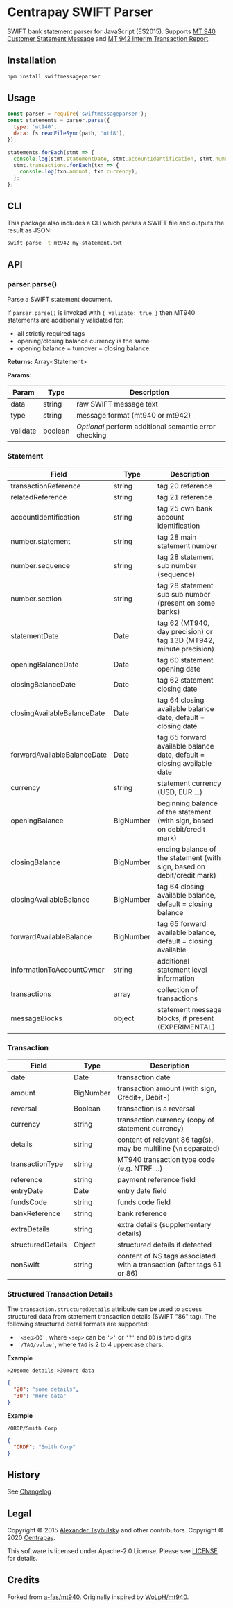 # Centrapay SWIFT Parser

SWIFT bank statement parser for JavaScript (ES2015). Supports [MT 940 Customer
Statement Message][MT940] and [MT 942 Interim Transaction Report][MT942].


## Installation

```bash
npm install swiftmessageparser
```

## Usage

```javascript
const parser = require('swiftmessageparser');
const statements = parser.parse({
  type: 'mt940',
  data: fs.readFileSync(path, 'utf8'),
});

statements.forEach(stmt => {
  console.log(stmt.statementDate, stmt.accountIdentification, stmt.number.statement);
  stmt.transactions.forEach(txn => {
    console.log(txn.amount, txn.currency);
  };
};
```


## CLI

This package also includes a CLI which parses a SWIFT file and outputs the result as JSON:

```bash
swift-parse -t mt942 my-statement.txt
```


## API

### parser.parse()

Parse a SWIFT statement document.

If `parser.parse()` is invoked with `{ validate: true }` then MT940 statements
are additionally validated for:

- all strictly required tags
- opening/closing balance currency is the same
- opening balance + turnover = closing balance

**Returns:** Array\<Statement\>

**Params:**

| Param    | Type    | Description                                           |
|----------|---------|-------------------------------------------------------|
| data     | string  | raw SWIFT message text                                |
| type     | string  | message format (mt940 or mt942)                       |
| validate | boolean | *Optional* perform additional semantic error checking |


### Statement

| Field                       | Type      | Description                                                                |
|-----------------------------|-----------|----------------------------------------------------------------------------|
| transactionReference        | string    | tag 20 reference                                                           |
| relatedReference            | string    | tag 21 reference                                                           |
| accountIdentification       | string    | tag 25 own bank account identification                                     |
| number.statement            | string    | tag 28 main statement number                                               |
| number.sequence             | string    | tag 28 statement sub number (sequence)                                     |
| number.section              | string    | tag 28 statement sub sub number (present on some banks)                    |
| statementDate               | Date      | tag 62 (MT940, day precision) or tag 13D (MT942, minute precision)         |
| openingBalanceDate          | Date      | tag 60 statement opening date                                              |
| closingBalanceDate          | Date      | tag 62 statement closing date                                              |
| closingAvailableBalanceDate | Date      | tag 64 closing available balance date, default = closing date              |
| forwardAvailableBalanceDate | Date      | tag 65 forward available balance date, default = closing available date    |
| currency                    | string    | statement currency (USD, EUR ...)                                          |
| openingBalance              | BigNumber | beginning balance of the statement (with sign, based on debit/credit mark) |
| closingBalance              | BigNumber | ending balance of the statement (with sign, based on debit/credit mark)    |
| closingAvailableBalance     | BigNumber | tag 64 closing available balance, default = closing balance                |
| forwardAvailableBalance     | BigNumber | tag 65 forward available balance, default = closing available              |
| informationToAccountOwner   | string    | additional statement level information                                     |
| transactions                | array     | collection of transactions                                                 |
| messageBlocks               | object    | statement message blocks, if present (EXPERIMENTAL)                        |


### Transaction

| Field             | Type      | Description                                                            |
|-------------------|-----------|------------------------------------------------------------------------|
| date              | Date      | transaction date                                                       |
| amount            | BigNumber | transaction amount (with sign, Credit+, Debit-)                        |
| reversal          | Boolean   | transaction is a reversal                                              |
| currency          | string    | transaction currency (copy of statement currency)                      |
| details           | string    | content of relevant 86 tag(s), may be multiline (`\n` separated)       |
| transactionType   | string    | MT940 transaction type code (e.g. NTRF ...)                            |
| reference         | string    | payment reference field                                                |
| entryDate         | Date      | entry date field                                                       |
| fundsCode         | string    | funds code field                                                       |
| bankReference     | string    | bank reference                                                         |
| extraDetails      | string    | extra details (supplementary details)                                  |
| structuredDetails | Object    | structured details if detected                                         |
| nonSwift          | string    | content of NS tags associated with a transaction (after tags 61 or 86) |


### Structured Transaction Details

The `transaction.structuredDetails` attribute can be used to access structured
data from statement transaction details (SWIFT "86" tag).  The following
structured detail formats are supported:
- `'<sep>DD'`, where `<sep>` can be `'>'` or `'?'` and `DD` is two digits
- `'/TAG/value'`, where `TAG` is 2 to 4 uppercase chars.

**Example**

```
>20some details >30more data
```

```json
{
  "20": "some details",
  "30": "more data"
}
```

**Example**

```
/ORDP/Smith Corp
```

```json
{
  "ORDP": "Smith Corp"
}
```


## History

See [Changelog](./CHANGELOG.md)


## Legal

Copyright © 2015 [Alexander Tsybulsky][] and other contributors. Copyright © 2020 [Centrapay][].

This software is licensed under Apache-2.0 License. Please see [LICENSE](/LICENSE) for details.


## Credits

Forked from [a-fas/mt940][]. Originally inspired by [WoLpH/mt940][].



[MT940]: https://www2.swift.com/knowledgecentre/publications/us9m_20190719/2.0?topic=mt940.htm
[MT942]: https://www2.swift.com/knowledgecentre/publications/us9m_20190719/2.0?topic=mt942.htm
[Centrapay]: https://centrapay.com/
[Alexander Tsybulsky]: https://github.com/a-fas
[a-fas/mt940]: https://github.com/a-fas/mt940js
[WoLpH/mt940]: https://github.com/WoLpH/mt940
